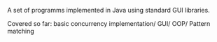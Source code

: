 
A set of programms implemented in Java using standard GUI libraries.

Covered so far: 
basic concurrency implementation/
GUI/
OOP/
Pattern matching
